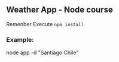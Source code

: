 ## Weather App - Node course

Remenber Execute ```npm install```

### Example: 

node app -d "Santiago Chile"